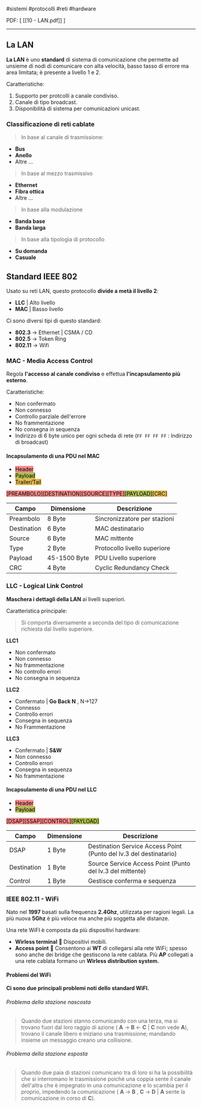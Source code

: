 #sistemi #protocolli #reti #hardware

PDF: \[ [[10 - LAN.pdf]] ]

---

## La LAN
**La LAN** è uno **standard** di sistema di comunicazione che permette ad unsieme di nodi di comunicare con alta velocità, basso tasso di errore ma area limitata; è presente a livello 1 e 2.

Caratteristiche:
1. Supporto per protcolli a canale condiviso.
2. Canale di tipo broadcast.
3. Disponibilità di sistema per comunicazioni unicast.

### Classificazione di reti cablate
> In base al canale di trasmissione:
- **Bus**
- **Anello**
- Altre ...

> In base al mezzo trasmissivo
- **Ethernet**
- **Fibra ottica**
- Altre ...

> In base alla modulazione
- **Banda base**
- **Banda larga**

> In base alla tipologia di protocollo
- **Su domanda**
- **Casuale**

## Standard IEEE 802
Usato su reti LAN, questo protocollo **divide a metà il livello 2**:
- **LLC**   | Alto livello
- **MAC** | Basso livello

Ci sono diversi tipi di questo standard:
- **802.3** -> Ethernet | CSMA / CD
- **802.5** -> Token Ring
- **802.11** -> Wifi

### MAC - Media Access Control
Regola **l'accesso al canale condiviso** e effettua **l'incapsulamento più esterno**.

Caratteristiche:
- Non confermato
- Non connesso
- Controllo parziale dell'errore
- No frammentazione
- No consegna in sequenza
- Indirizzo di 6 byte unico per ogni scheda di rete (`FF FF FF FF` : Indirizzo di broadcast)

#### Incapsulamento di una PDU nel MAC
- <mark style="background: #F85552AA;">Header</mark>
- <mark style="background: #8DA101AA;">Payload</mark>
- <mark style="background: #DFA000AA;">Trailer/Tail</mark>

<mark style="background: #F85552AA;">[PREAMBOLO][DESTINATION][SOURCE][TYPE]</mark><mark style="background: #8DA101AA;">[PAYLOAD]</mark><mark style="background: #DFA000AA;">[CRC]</mark>

| Campo       | Dimensione   | Descrizione                  |
| ----------- | ------------ | ---------------------------- |
| Preambolo   | 8 Byte       | Sincronizzatore per stazioni |
| Destination | 6 Byte       | MAC destinatario             |
| Source      | 6 Byte       | MAC mittente                 |
| Type        | 2 Byte       | Protocollo livello superiore |
| Payload     | 45-1500 Byte | PDU Livello superiore        |
| CRC         | 4 Byte       | Cyclic Redundancy Check      | 

### LLC - Logical Link Control
**Maschera i dettagli della LAN** ai livelli superiori.

Caratteristica principale:
> Si comporta diversamente a seconda del tipo di comunicazione richiesta dal livello superiore.

**LLC1**
- Non confermato
- Non connesso
- No frammentazione
- No controllo errori
- No consegna in sequenza

**LLC2**
- Confermato | **Go Back N** , N->127
- Connesso
- Controllo errori
- Consegna in sequenza
- No Frammentazione

**LLC3**
- Confermato | **S&W**
- Non connesso
- Controllo errori
- Consegna in sequenza
- No frammentazione

#### Incapsulamento di una PDU nel LLC
- <mark style="background: #F85552AA;">Header</mark>
- <mark style="background: #8DA101AA;">Payload</mark>

<mark style="background: #F85552AA;">[DSAP][SSAP][CONTROL]</mark><mark style="background: #8DA101AA;">[PAYLOAD]</mark>

| Campo       | Dimensione   | Descrizione                  |
| ----------- | ------------ | ---------------------------- |
| DSAP   | 1 Byte       | Destination Service Access Point (Punto del lv.3 del destinatario) |
| Destination | 1 Byte       | Source Service Access Point (Punto del lv.3 del mittente)|
| Control      | 1 Byte       | Gestisce conferma e sequenza                 |


### IEEE 802.11 - WiFi
Nato nel **1997** basati sulla frequenza **2.4Ghz**, utilizzata per ragioni legali. La più nuova **5Ghz** è più veloce ma anche più soggetta alle distanze.

Una rete WiFI è composta da più dispositivi hardware:
- **Wirless terminal**
󰘍 Dispositivi mobili.
- **Access point** 
󰘍 Consentono ai **WT** di collegarsi alla rete WiFi; spesso sono anche dei bridge che gestiscono la rete cablata. Più **AP** collegati a una rete cablata formano un **Wirless distribution system.**

#### Problemi del WiFi
**Ci sono due principali problemi noti dello standard WiFI.**
###### Problema della stazione nascosta
>Quando due stazioni stanno comunicando con una terza, ma si trovano fuori dal loro raggio di azione ( **A** -> **B** <- **C** | **C** non vede **A**), trovano il canale libero e iniziano una trasmissione; mandando insieme un messaggio creano una collisione.

###### Problema della stazione esposta
>Quando due paia di stazioni comunicano tra di loro si ha la possibilità che si interromano le trasmissione poichè una coppia sente il canale dell'altra che è impegnato in una comunicazione e lo scambia per il proprio, impedendo la comunicazione ( **A** -> **B** , **C** -> **D** |  **A** sente la comunicazione in corso di **C**). 
